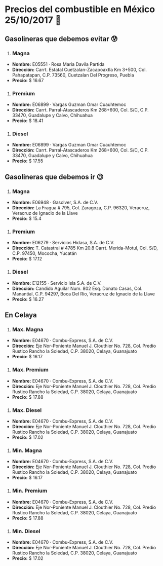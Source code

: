 # Precios del combustible en México 25/10/2017 :car:

## Gasolineras que debemos evitar :cold_sweat:
1. ### Magna
  * **Nombre:** E05551 · Rosa Maria Davila Partida
  * **Dirección:** Carrt. Estatal Cuetzalan-Zacapoaxtla Km 3+500, Col. Pahapatapan, C.P. 73560, Cuetzalan Del Progreso, Puebla
  * **Precio:** $ 16.67

1. ### Premium
  * **Nombre:** E06899 · Vargas Guzman Omar Cuauhtemoc
  * **Dirección:** Carrt. Parral-Atascaderos Km 268+600, Col. S/C, C.P. 33470, Guadalupe y Calvo, Chihuahua
  * **Precio:** $ 18.41

1. ### Diesel
  * **Nombre:** E06899 · Vargas Guzman Omar Cuauhtemoc
  * **Dirección:** Carrt. Parral-Atascaderos Km 268+600, Col. S/C, C.P. 33470, Guadalupe y Calvo, Chihuahua
  * **Precio:** $ 17.55


## Gasolineras que debemos ir :wink:
1. ### Magna
  * **Nombre:** E06948 · Gasolver, S.A. de C.V.
  * **Dirección:** La Fragua # 795, Col. Zaragoza, C.P. 96320, Veracruz, Veracruz de Ignacio de la Llave
  * **Precio:** $ 15.4

1. ### Premium
  * **Nombre:** E06279 · Servicios Hidasa, S.A. de C.V.
  * **Dirección:** T. Catastral # 4785 Km 20.8 Carrt. Merida-Motul, Col. S/D, C.P. 97450, Mococha, Yucatán
  * **Precio:** $ 17.12

1. ### Diesel
  * **Nombre:** E12155 · Servicio Isla S.A. de C.V.
  * **Dirección:** Candido Aguilar Num. 802 Esq. Donato Casas, Col. Manantial, C.P. 94297, Boca Del Rio, Veracruz de Ignacio de la Llave
  * **Precio:** $ 16.27


## En Celaya
1. ### Max. Magna
  * **Nombre:** E04670 · Combu-Express, S.A. de C.V.
  * **Dirección:** Eje Nor-Poniente Manuel J. Clouthier No. 728, Col. Predio Rustico Rancho la Soledad, C.P. 38020, Celaya, Guanajuato
  * **Precio:** $ 16.17

1. ### Max. Premium
  * **Nombre:** E04670 · Combu-Express, S.A. de C.V.
  * **Dirección:** Eje Nor-Poniente Manuel J. Clouthier No. 728, Col. Predio Rustico Rancho la Soledad, C.P. 38020, Celaya, Guanajuato
  * **Precio:** $ 17.88

1. ### Max. Diesel
  * **Nombre:** E04670 · Combu-Express, S.A. de C.V.
  * **Dirección:** Eje Nor-Poniente Manuel J. Clouthier No. 728, Col. Predio Rustico Rancho la Soledad, C.P. 38020, Celaya, Guanajuato
  * **Precio:** $ 17.02
1. ### Min. Magna
  * **Nombre:** E04670 · Combu-Express, S.A. de C.V.
  * **Dirección:** Eje Nor-Poniente Manuel J. Clouthier No. 728, Col. Predio Rustico Rancho la Soledad, C.P. 38020, Celaya, Guanajuato
  * **Precio:** $ 16.17

1. ### Min. Premium
  * **Nombre:** E04670 · Combu-Express, S.A. de C.V.
  * **Dirección:** Eje Nor-Poniente Manuel J. Clouthier No. 728, Col. Predio Rustico Rancho la Soledad, C.P. 38020, Celaya, Guanajuato
  * **Precio:** $ 17.88

1. ### Min. Diesel
  * **Nombre:** E04670 · Combu-Express, S.A. de C.V.
  * **Dirección:** Eje Nor-Poniente Manuel J. Clouthier No. 728, Col. Predio Rustico Rancho la Soledad, C.P. 38020, Celaya, Guanajuato
  * **Precio:** $ 17.02